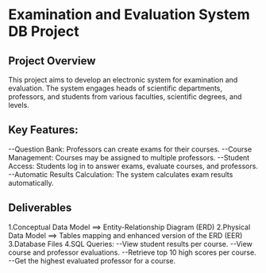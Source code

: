 # Examination and Evaluation System DB Project
## Project Overview
This project aims to develop an electronic system for examination and evaluation. The system engages heads of scientific departments, professors, and students from various faculties, scientific degrees, and levels.

## Key Features:
--Question Bank: Professors can create exams for their courses.
--Course Management: Courses may be assigned to multiple professors.
--Student Access: Students log in to answer exams, evaluate courses, and professors.
--Automatic Results Calculation: The system calculates exam results automatically.
## Deliverables
1.Conceptual Data Model ==> Entity-Relationship Diagram (ERD) 
2.Physical Data Model ==> Tables mapping and enhanced version of the ERD (EER)
3.Database Files
4.SQL Queries:
              --View student results per course.
              --View course and professor evaluations.
              --Retrieve top 10 high scores per course.
              --Get the highest evaluated professor for a course.